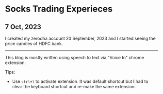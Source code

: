 # Socks Trading Experieces

## 7 Oct, 2023

I created my zerodha account 20 September, 2023 and I started seeing the price candles of HDFC bank.

***

This blog is mostly written using speech to text via "Voice In" chrome extension.

Tips:
- Use `ctrl+l` to activate extension. It was default shortcut but I had to clear the keyboard shortcut and re-make the same extension.
